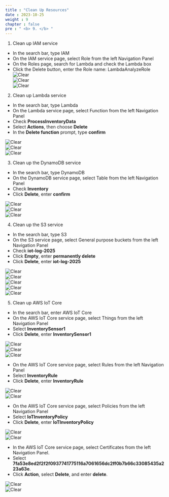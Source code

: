 ```yaml
---  
title : "Clean Up Resources"  
date : 2023-10-25  
weight : 9  
chapter : false  
pre : " <b> 9. </b> "  
---  
```


1. Clean up IAM service  

 + In the search bar, type IAM  
 + On the IAM service page, select Role from the left Navigation Panel  
 + On the Roles page, search for Lambda and check the Lambda box  
 + Click the Delete button, enter the Role name: LambdaAnalyzeRole  
![Clear](/images/8.Clear/clearIAM.jpg)  
![Clear](/images/8.Clear/clearIAM1.jpg)  
![Clear](/images/8.Clear/clearIAM2.jpg)  

2. Clean up Lambda service  

 + In the search bar, type Lambda  
 + On the Lambda service page, select Function from the left Navigation Panel  
 + Check **ProcessInventoryData**  
 + Select **Actions**, then choose **Delete**  
 + In the **Delete function** prompt, type **confirm**  

![Clear](/images/8.Clear/clearlambda.jpg)  
![Clear](/images/8.Clear/clearlambda1.jpg)  
![Clear](/images/8.Clear/clearlambda2.jpg)  

3. Clean up the DynamoDB service  
 + In the search bar, type DynamoDB  
 + On the DynamoDB service page, select Table from the left Navigation Panel  
 + Check **Inventory**  
 + Click **Delete**, enter **confirm**  

![Clear](/images/8.Clear/cleardb.jpg)  
![Clear](/images/8.Clear/cleardb1.jpg)  
![Clear](/images/8.Clear/cleardb2.jpg)  

4. Clean up the S3 service  
 + In the search bar, type S3  
 + On the S3 service page, select General purpose buckets from the left Navigation Panel  
 + Check **iot-log-2025**  
 + Click **Empty**, enter **permanently delete**  
 + Click **Delete**, enter **iot-log-2025**  

![Clear](/images/8.Clear/clears3.jpg)  
![Clear](/images/8.Clear/clears3_1.jpg)  
![Clear](/images/8.Clear/clears3_2.jpg)  
![Clear](/images/8.Clear/clears3_3.jpg)  
![Clear](/images/8.Clear/clears3_4.jpg)  

5. Clean up AWS IoT Core  
 + In the search bar, enter AWS IoT Core  
 + On the AWS IoT Core service page, select Things from the left Navigation Panel  
 + Select **InventorySensor1**  
 + Click **Delete**, enter **InventorySensor1**  

![Clear](/images/8.Clear/clearIoT.jpg)  
![Clear](/images/8.Clear/clearIoT2.jpg)  
![Clear](/images/8.Clear/clearIoT3.jpg)  

 + On the AWS IoT Core service page, select Rules from the left Navigation Panel  
 + Select **InventoryRule**  
 + Click **Delete**, enter **InventoryRule**  

![Clear](/images/8.Clear/clearIoT4.jpg)  
![Clear](/images/8.Clear/clearIoT5.jpg)  

 + On the AWS IoT Core service page, select Policies from the left Navigation Panel  
 + Select **IoTInventoryPolicy**  
 + Click **Delete**, enter **IoTInventoryPolicy**  

![Clear](/images/8.Clear/clearIoT6.jpg)  
![Clear](/images/8.Clear/clearIoT7.jpg)  

+ In the AWS IoT Core service page, select Certificates from the left Navigation Panel.  
+ Select **7fa53e8ed2f2f2f0937741775116a7061656dc2ff0b7b66c33085435a223a63e**.  
+ Click **Action**, select **Delete**, and enter **delete**.  

![Clear](/images/8.Clear/clearIoT8.jpg)  
![Clear](/images/8.Clear/clearIoT9.jpg)